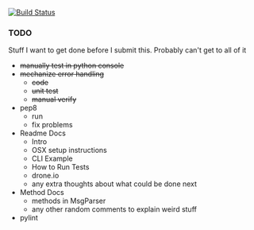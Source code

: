 [![Build Status](https://drone.io/bitbucket.org/sam_kinard/msg-parse/status.png)](https://drone.io/bitbucket.org/sam_kinard/msg-parse/latest)

### TODO
Stuff I want to get done before I submit this. Probably can't get to all of it

* ~~manually test in python console~~
* ~~mechanize error handling~~
    * ~~code~~
    * ~~unit test~~
    * ~~manual verify~~
* pep8
    * run
    * fix problems
* Readme Docs
    * Intro
    * OSX setup instructions
    * CLI Example
    * How to Run Tests
    * drone.io
    * any extra thoughts about what could be done next
* Method Docs
    * methods in MsgParser
    * any other random comments to explain weird stuff
* pylint